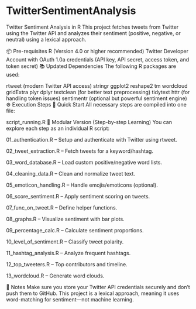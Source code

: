 # TwitterSentimentAnalysis
Twitter Sentiment Analysis in R
This project fetches tweets from Twitter using the Twitter API and analyzes their sentiment (positive, negative, or neutral) using a lexical approach.

📦 Pre-requisites
R (Version 4.0 or higher recommended)
Twitter Developer Account with OAuth 1.0a credentials (API key, API secret, access token, and token secret)
📚 Updated Dependencies
The following R packages are used:

rtweet (modern Twitter API access)
stringr
ggplot2
reshape2
tm
wordcloud
gridExtra
plyr
dplyr
textclean (for better text preprocessing)
tidytext
httr (for handling token issues)
sentimentr (optional but powerful sentiment engine)
⚙️ Execution Steps
🔹 Quick Start
All necessary steps are compiled into one file:

script_running.R
🔹 Modular Version (Step-by-step Learning)
You can explore each step as an individual R script:

01_authentication.R – Setup and authenticate with Twitter using rtweet.

02_tweet_extraction.R – Fetch tweets for a keyword/hashtag.

03_word_database.R – Load custom positive/negative word lists.

04_cleaning_data.R – Clean and normalize tweet text.

05_emoticon_handling.R – Handle emojis/emoticons (optional).

06_score_sentiment.R – Apply sentiment scoring on tweets.

07_func_on_tweet.R – Define helper functions.

08_graphs.R – Visualize sentiment with bar plots.

09_percentage_calc.R – Calculate sentiment proportions.

10_level_of_sentiment.R – Classify tweet polarity.

11_hashtag_analysis.R – Analyze frequent hashtags.

12_top_tweeters.R – Top contributors and timeline.

13_wordcloud.R – Generate word clouds.


📌 Notes
Make sure you store your Twitter API credentials securely and don’t push them to GitHub.
This project is a lexical approach, meaning it uses word-matching for sentiment—not machine learning.
